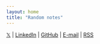 ```yaml
---
layout: home
title: "Random notes"
---
```


[𝕏](https://x.com/guelfoweb) \| [LinkedIn](https://www.linkedin.com/in/gianniamato) \| [GitHub](https://github.com/guelfoweb/) \| [E-mail](mailto:guelfoweb@gmail.com) \| [RSS](https://guelfoweb.github.io/feed.xml)
